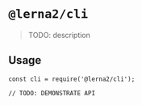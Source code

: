 # `@lerna2/cli`

> TODO: description

## Usage

```
const cli = require('@lerna2/cli');

// TODO: DEMONSTRATE API
```
